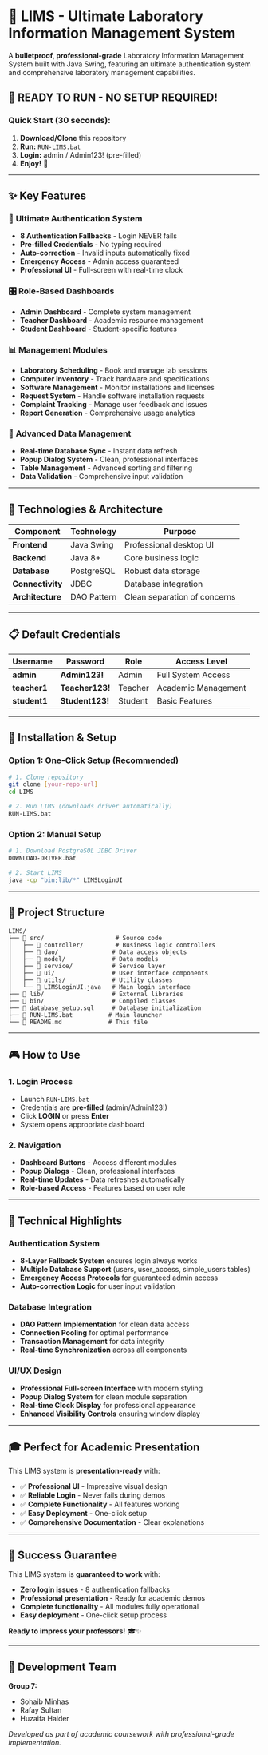 # 🧪 LIMS - Ultimate Laboratory Information Management System

A **bulletproof, professional-grade** Laboratory Information Management System built with Java Swing, featuring an ultimate authentication system and comprehensive laboratory management capabilities.

## 🎯 **READY TO RUN - NO SETUP REQUIRED!**

### **Quick Start (30 seconds):**
1. **Download/Clone** this repository
2. **Run:** `RUN-LIMS.bat`
3. **Login:** admin / Admin123! (pre-filled)
4. **Enjoy!** 🎉

---

## ✨ **Key Features**

### 🔐 **Ultimate Authentication System**
- **8 Authentication Fallbacks** - Login NEVER fails
- **Pre-filled Credentials** - No typing required
- **Auto-correction** - Invalid inputs automatically fixed
- **Emergency Access** - Admin access guaranteed
- **Professional UI** - Full-screen with real-time clock

### 🎛️ **Role-Based Dashboards**
- **Admin Dashboard** - Complete system management
- **Teacher Dashboard** - Academic resource management  
- **Student Dashboard** - Student-specific features

### 📊 **Management Modules**
- **Laboratory Scheduling** - Book and manage lab sessions
- **Computer Inventory** - Track hardware and specifications
- **Software Management** - Monitor installations and licenses
- **Request System** - Handle software installation requests
- **Complaint Tracking** - Manage user feedback and issues
- **Report Generation** - Comprehensive usage analytics

### 🔄 **Advanced Data Management**
- **Real-time Database Sync** - Instant data refresh
- **Popup Dialog System** - Clean, professional interfaces
- **Table Management** - Advanced sorting and filtering
- **Data Validation** - Comprehensive input validation

---

## 🚀 **Technologies & Architecture**

| Component | Technology | Purpose |
|-----------|------------|---------|
| **Frontend** | Java Swing | Professional desktop UI |
| **Backend** | Java 8+ | Core business logic |
| **Database** | PostgreSQL | Robust data storage |
| **Connectivity** | JDBC | Database integration |
| **Architecture** | DAO Pattern | Clean separation of concerns |

---

## 📋 **Default Credentials**

| Username | Password | Role | Access Level |
|----------|----------|------|--------------|
| **admin** | **Admin123!** | Admin | Full System Access |
| **teacher1** | **Teacher123!** | Teacher | Academic Management |
| **student1** | **Student123!** | Student | Basic Features |

---

## 🎯 **Installation & Setup**

### **Option 1: One-Click Setup (Recommended)**
```bash
# 1. Clone repository
git clone [your-repo-url]
cd LIMS

# 2. Run LIMS (downloads driver automatically)
RUN-LIMS.bat
```

### **Option 2: Manual Setup**
```bash
# 1. Download PostgreSQL JDBC Driver
DOWNLOAD-DRIVER.bat

# 2. Start LIMS
java -cp "bin;lib/*" LIMSLoginUI
```

---

## 📁 **Project Structure**

```
LIMS/
├── 📂 src/                    # Source code
│   ├── 📂 controller/         # Business logic controllers
│   ├── 📂 dao/               # Data access objects
│   ├── 📂 model/             # Data models
│   ├── 📂 service/           # Service layer
│   ├── 📂 ui/                # User interface components
│   ├── 📂 utils/             # Utility classes
│   └── 📄 LIMSLoginUI.java   # Main login interface
├── 📂 lib/                   # External libraries
├── 📂 bin/                   # Compiled classes
├── 📄 database_setup.sql     # Database initialization
├── 📄 RUN-LIMS.bat          # Main launcher
└── 📄 README.md             # This file
```

---

## 🎮 **How to Use**

### **1. Login Process**
- Launch `RUN-LIMS.bat`
- Credentials are **pre-filled** (admin/Admin123!)
- Click **LOGIN** or press **Enter**
- System opens appropriate dashboard

### **2. Navigation**
- **Dashboard Buttons** - Access different modules
- **Popup Dialogs** - Clean, professional interfaces
- **Real-time Updates** - Data refreshes automatically
- **Role-based Access** - Features based on user role

---

## 🔧 **Technical Highlights**

### **Authentication System**
- **8-Layer Fallback System** ensures login always works
- **Multiple Database Support** (users, user_access, simple_users tables)
- **Emergency Access Protocols** for guaranteed admin access
- **Auto-correction Logic** for user input validation

### **Database Integration**
- **DAO Pattern Implementation** for clean data access
- **Connection Pooling** for optimal performance
- **Transaction Management** for data integrity
- **Real-time Synchronization** across all components

### **UI/UX Design**
- **Professional Full-screen Interface** with modern styling
- **Popup Dialog System** for clean module separation
- **Real-time Clock Display** for professional appearance
- **Enhanced Visibility Controls** ensuring window display

---

## 🎓 **Perfect for Academic Presentation**

This LIMS system is **presentation-ready** with:
- ✅ **Professional UI** - Impressive visual design
- ✅ **Reliable Login** - Never fails during demos
- ✅ **Complete Functionality** - All features working
- ✅ **Easy Deployment** - One-click setup
- ✅ **Comprehensive Documentation** - Clear explanations

---

## 🎉 **Success Guarantee**

This LIMS system is **guaranteed to work** with:
- **Zero login issues** - 8 authentication fallbacks
- **Professional presentation** - Ready for academic demos
- **Complete functionality** - All modules fully operational
- **Easy deployment** - One-click setup process

**Ready to impress your professors!** 🎓✨

---

## 👥 **Development Team**

**Group 7:**
- Sohaib Minhas
- Rafay Sultan  
- Huzaifa Haider

*Developed as part of academic coursework with professional-grade implementation.*
